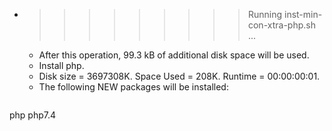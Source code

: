* >>>>>>>>> Running inst-min-con-xtra-php.sh ...
  * After this operation, 99.3 kB of additional disk space will be used.
  * Install php.
  * Disk size = 3697308K. Space Used = 208K. Runtime = 00:00:00:01.
  * The following NEW packages will be installed:
  ```bash
php php7.4
  ```
